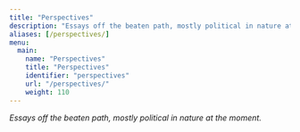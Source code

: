```yaml
---
title: "Perspectives"
description: "Essays off the beaten path, mostly political in nature at the moment."
aliases: [/perspectives/]
menu:
  main:
    name: "Perspectives"
    title: "Perspectives"
    identifier: "perspectives"
    url: "/perspectives/"
    weight: 110
---
```


*Essays off the beaten path, mostly political in nature at the moment.*